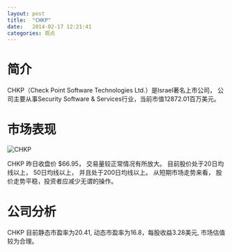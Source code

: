 ```yaml
---
layout: post
title:  "CHKP"
date:   2014-02-17 12:21:41
categories: 观点
---
```


# 简介
CHKP（Check Point Software Technologies Ltd.）是Israel著名上市公司，
公司主要从事Security Software & Services行业，当前市值12872.01百万美元。

# 市场表现

![CHKP](http://finviz.com/chart.ashx?t=CHKP&ty=c&ta=1&p=d&s=l)

CHKP 昨日收盘价 $66.95，
交易量较正常情况有所放大。
目前股价处于20日均线以上，
50日均线以上，
并且处于200日均线以上。
从短期市场走势来看，
股价走势平稳，投资者应减少无谓的操作。

# 公司分析
CHKP 目前静态市盈率为20.41, 动态市盈率为16.8，每股收益3.28美元,
市场估值较为合理。
